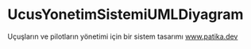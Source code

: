 # UcusYonetimSistemiUMLDiyagram
Uçuşların ve pilotların yönetimi için bir sistem tasarımı www.patika.dev
